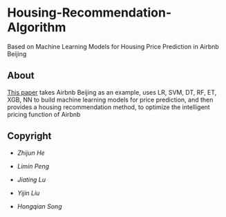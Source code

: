 # Housing-Recommendation-Algorithm

Based on Machine Learning Models for Housing Price Prediction in Airbnb Beijing

## About

[This paper](数据挖掘小组报告__何智钧+刘懿瑾+卢嘉婷+彭礼敏+宋红倩.pdf) takes Airbnb Beijing as an example, uses LR, SVM, DT, RF, ET, XGB, NN to build machine learning models for price prediction, and then provides a housing recommendation method, to optimize the intelligent pricing function of Airbnb


## Copyright

- *Zhijun He*

- *Limin Peng*

- *Jiating Lu*

- *Yijin Liu*

- *Hongqian Song*
